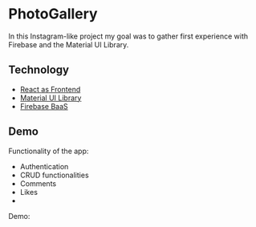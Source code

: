 
# PhotoGallery

In this Instagram-like project my goal was to gather first experience with Firebase and the Material UI Library.



## Technology

 - [React as Frontend](https://reactjs.org/)
 - [Material UI Library](https://mui.com/)
 - [Firebase BaaS](https://firebase.google.com/)


## Demo

Functionality of the app: 
- Authentication 
- CRUD functionalities
- Comments
- Likes
- 
Demo: 
